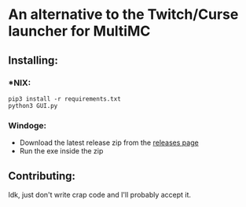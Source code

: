 # An alternative to the Twitch/Curse launcher for MultiMC

## Installing:

### *NIX:

```
pip3 install -r requirements.txt
python3 GUI.py
```

### Windoge:

* Download the latest release zip from the [releases page](https://github.com/joonatoona/OpenMineMods/releases)
* Run the exe inside the zip

## Contributing:

Idk, just don't write crap code and I'll probably accept it.